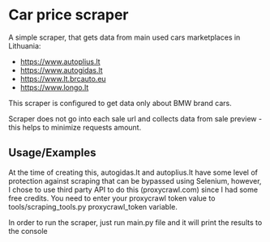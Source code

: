 # Car price scraper

A simple scraper, that gets data from main used cars marketplaces in Lithuania:

- https://www.autoplius.lt
- https://www.autogidas.lt
- https://www.lt.brcauto.eu
- https://www.longo.lt

This scraper is configured to get data only about BMW brand cars.

Scraper does not go into each sale url and collects data from sale preview - this helps to
minimize requests amount.
## Usage/Examples


At the time of creating this, autogidas.lt and autoplius.lt have some level of protection against
scraping that can be bypassed using Selenium, however, I chose to use third party API to do this
(proxycrawl.com) since I had some free credits. You need to enter your proxycrawl token value to
tools/scraping_tools.py proxycrawl_token variable.

In order to run the scraper, just run main.py file and it will print the results to the console
